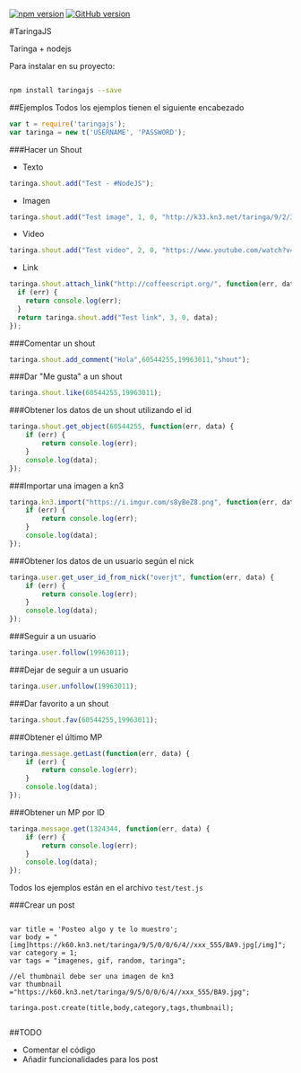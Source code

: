 [![npm version](https://badge.fury.io/js/taringajs.svg)](http://badge.fury.io/js/taringajs) [![GitHub version](https://badge.fury.io/gh/overjt%2Ftaringajs.svg)](http://badge.fury.io/gh/overjt%2Ftaringajs)

#TaringaJS

Taringa + nodejs


Para instalar en su proyecto:
```bash

npm install taringajs --save

```
##Ejemplos
Todos los ejemplos tienen el siguiente encabezado
```javascript
var t = require('taringajs');
var taringa = new t('USERNAME', 'PASSWORD');
```

###Hacer un Shout
* Texto
```javascript
taringa.shout.add("Test - #NodeJS");
```
* Imagen
```javascript
taringa.shout.add("Test image", 1, 0, "http://k33.kn3.net/taringa/9/2/3/6/7/8//djtito08/9B4.jpg"); //La url debe ser de kn3
```
* Video
```javascript
taringa.shout.add("Test video", 2, 0, "https://www.youtube.com/watch?v=l7Fi8-7HRhc");
```
* Link
```javascript
taringa.shout.attach_link("http://coffeescript.org/", function(err, data) {
  if (err) {
    return console.log(err);
  }
  return taringa.shout.add("Test link", 3, 0, data);
});
```

###Comentar un shout
```javascript
taringa.shout.add_comment("Hola",60544255,19963011,"shout");
```

###Dar "Me gusta" a un shout
```javascript
taringa.shout.like(60544255,19963011);
```

###Obtener los datos de un shout utilizando el id
```javascript
taringa.shout.get_object(60544255, function(err, data) {
    if (err) {
        return console.log(err);
    }
    console.log(data);
});
```

###Importar una imagen a kn3
```javascript
taringa.kn3.import("https://i.imgur.com/s8yBeZ8.png", function(err, data) {
    if (err) {
        return console.log(err);
    }
    console.log(data);
});
```

###Obtener los datos de un usuario según el nick
```javascript
taringa.user.get_user_id_from_nick("overjt", function(err, data) {
    if (err) {
        return console.log(err);
    }
    console.log(data);
});
```

###Seguir a un usuario
```javascript
taringa.user.follow(19963011);
```

###Dejar de seguir a un usuario
```javascript
taringa.user.unfollow(19963011);
```

###Dar favorito a un shout
```javascript
taringa.shout.fav(60544255,19963011);
```


###Obtener el último MP
```javascript
taringa.message.getLast(function(err, data) {
    if (err) {
        return console.log(err);
    }
    console.log(data);
});
```

###Obtener un MP por ID
```javascript
taringa.message.get(1324344, function(err, data) {
    if (err) {
        return console.log(err);
    }
    console.log(data);
});
```
Todos los ejemplos están en el archivo `test/test.js`

###Crear un post


```

var title = 'Posteo algo y te lo muestro';
var body = "[img]https://k60.kn3.net/taringa/9/5/0/0/6/4//xxx_555/BA9.jpg[/img]";
var category = 1;
var tags = "imagenes, gif, random, taringa";

//el thumbnail debe ser una imagen de kn3
var thumbnail ="https://k60.kn3.net/taringa/9/5/0/0/6/4//xxx_555/BA9.jpg";

taringa.post.create(title,body,category,tags,thumbnail); 
                        

```


##TODO
* Comentar el código
* Añadir funcionalidades para los post






